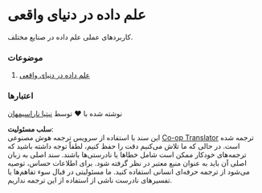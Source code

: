 <!--
CO_OP_TRANSLATOR_METADATA:
{
  "original_hash": "07faf02ff163e609edf0b0308dc5d4e6",
  "translation_date": "2025-08-24T21:45:38+00:00",
  "source_file": "6-Data-Science-In-Wild/README.md",
  "language_code": "fa"
}
-->
# علم داده در دنیای واقعی

کاربردهای عملی علم داده در صنایع مختلف.

### موضوعات

1. [علم داده در دنیای واقعی](20-Real-World-Examples/README.md)

### اعتبارها

نوشته شده با ❤️ توسط [نیتیا ناراسیمهان](https://twitter.com/nitya)

**سلب مسئولیت**:  
این سند با استفاده از سرویس ترجمه هوش مصنوعی [Co-op Translator](https://github.com/Azure/co-op-translator) ترجمه شده است. در حالی که ما تلاش می‌کنیم دقت را حفظ کنیم، لطفاً توجه داشته باشید که ترجمه‌های خودکار ممکن است شامل خطاها یا نادرستی‌ها باشند. سند اصلی به زبان اصلی آن باید به عنوان منبع معتبر در نظر گرفته شود. برای اطلاعات حساس، توصیه می‌شود از ترجمه حرفه‌ای انسانی استفاده کنید. ما مسئولیتی در قبال سوء تفاهم‌ها یا تفسیرهای نادرست ناشی از استفاده از این ترجمه نداریم.